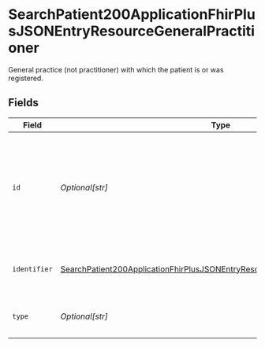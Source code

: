 # SearchPatient200ApplicationFhirPlusJSONEntryResourceGeneralPractitioner

General practice (not practitioner) with which the patient is or was registered.


## Fields

| Field                                                                                                                                                                                             | Type                                                                                                                                                                                              | Required                                                                                                                                                                                          | Description                                                                                                                                                                                       | Example                                                                                                                                                                                           |
| ------------------------------------------------------------------------------------------------------------------------------------------------------------------------------------------------- | ------------------------------------------------------------------------------------------------------------------------------------------------------------------------------------------------- | ------------------------------------------------------------------------------------------------------------------------------------------------------------------------------------------------- | ------------------------------------------------------------------------------------------------------------------------------------------------------------------------------------------------- | ------------------------------------------------------------------------------------------------------------------------------------------------------------------------------------------------- |
| `id`                                                                                                                                                                                              | *Optional[str]*                                                                                                                                                                                   | :heavy_minus_sign:                                                                                                                                                                                | Object identifier (OID) specific to the returned details - this should be return exactly the same in any update.                                                                                  | 254406A3                                                                                                                                                                                          |
| `identifier`                                                                                                                                                                                      | [SearchPatient200ApplicationFhirPlusJSONEntryResourceGeneralPractitionerIdentifier](../../models/operations/searchpatient200applicationfhirplusjsonentryresourcegeneralpractitioneridentifier.md) | :heavy_check_mark:                                                                                                                                                                                | Identifier and system of identification used for this Organisation.                                                                                                                               |                                                                                                                                                                                                   |
| `type`                                                                                                                                                                                            | *Optional[str]*                                                                                                                                                                                   | :heavy_minus_sign:                                                                                                                                                                                | Type of Reference being returned.                                                                                                                                                                 | Organization                                                                                                                                                                                      |